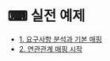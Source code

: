# ⌨ 실전 예제   
- [1. 요구사항 분석과 기본 매핑](1.%20%EC%9A%94%EA%B5%AC%20%EC%82%AC%ED%95%AD%20%EB%B6%84%EC%84%9D%EA%B3%BC%20%EA%B8%B0%EB%B3%B8%20%EB%A7%A4%ED%95%91.md)
- [2. 연관관계 매핑 시작](2.%EC%97%B0%EA%B4%80%EA%B4%80%EA%B3%84%20%EB%A7%A4%ED%95%91%20%EC%8B%9C%EC%9E%91.md)